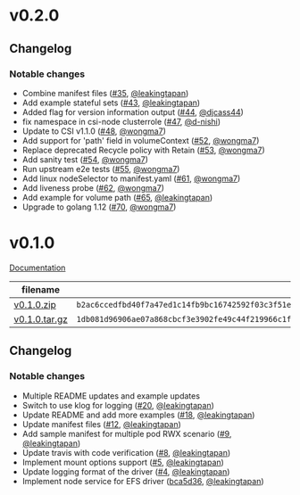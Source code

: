 # v0.2.0

## Changelog

### Notable changes
* Combine manifest files ([#35](https://github.com/kubernetes-sigs/aws-efs-csi-driver/pull/35), [@leakingtapan](https://github.com/leakingtapan))
* Add example stateful sets ([#43](https://github.com/kubernetes-sigs/aws-efs-csi-driver/pull/43), [@leakingtapan](https://github.com/leakingtapan))
* Added flag for version information output ([#44](https://github.com/kubernetes-sigs/aws-efs-csi-driver/pull/44), [@djcass44](https://github.com/djcass44))
* fix namespace in csi-node clusterrole ([#47](https://github.com/kubernetes-sigs/aws-efs-csi-driver/pull/47), [@d-nishi](https://github.com/d-nishi))
* Update to CSI v1.1.0 ([#48](https://github.com/kubernetes-sigs/aws-efs-csi-driver/pull/48), [@wongma7](https://github.com/wongma7))
* Add support for 'path' field in volumeContext ([#52](https://github.com/kubernetes-sigs/aws-efs-csi-driver/pull/52), [@wongma7](https://github.com/wongma7))
* Replace deprecated Recycle policy with Retain ([#53](https://github.com/kubernetes-sigs/aws-efs-csi-driver/pull/53), [@wongma7](https://github.com/wongma7))
* Add sanity test ([#54](https://github.com/kubernetes-sigs/aws-efs-csi-driver/pull/54), [@wongma7](https://github.com/wongma7))
* Run upstream e2e tests  ([#55](https://github.com/kubernetes-sigs/aws-efs-csi-driver/pull/55), [@wongma7](https://github.com/wongma7))
* Add linux nodeSelector to manifest.yaml ([#61](https://github.com/kubernetes-sigs/aws-efs-csi-driver/pull/61), [@wongma7](https://github.com/wongma7))
* Add liveness probe ([#62](https://github.com/kubernetes-sigs/aws-efs-csi-driver/pull/62), [@wongma7](https://github.com/wongma7))
* Add example for volume path ([#65](https://github.com/kubernetes-sigs/aws-efs-csi-driver/pull/65), [@leakingtapan](https://github.com/leakingtapan))
* Upgrade to golang 1.12 ([#70](https://github.com/kubernetes-sigs/aws-efs-csi-driver/pull/70), [@wongma7](https://github.com/wongma7))

# v0.1.0
[Documentation](https://github.com/kubernetes-sigs/aws-efs-csi-driver/blob/v0.1.0/docs/README.md)

filename  | sha512 hash
--------- | ------------
[v0.1.0.zip](https://github.com/kubernetes-sigs/aws-efs-csi-driver/archive/v0.1.0.zip) | `b2ac6ccedfbd40f7a47ed1c14fb9bc16742592f03c3f51e26ef5f72ed2f97718cae32dca998304f5773c3b0d3df100942817d55bbb09cbd2226a51000cfc1505`
[v0.1.0.tar.gz](https://github.com/kubernetes-sigs/aws-efs-csi-driver/archive/v0.1.0.tar.gz) | `1db081d96906ae07a868cbcf3e3902fe49c44f219966c1f5ba5a8beabd9311e42cae57ff1884edf63b936afce128b113ed94d85afc2e2955dedb81ece99f72dc`

## Changelog

### Notable changes
* Multiple README updates and example updates
* Switch to use klog for logging ([#20](https://github.com/kubernetes-sigs/aws-efs-csi-driver/pull/20), [@leakingtapan](https://github.com/leakingtapan/))
* Update README and add more examples ([#18](https://github.com/kubernetes-sigs/aws-efs-csi-driver/pull/18), [@leakingtapan](https://github.com/leakingtapan/))
* Update manifest files ([#12](https://github.com/kubernetes-sigs/aws-efs-csi-driver/pull/12), [@leakingtapan](https://github.com/leakingtapan/))
* Add sample manifest for multiple pod RWX scenario ([#9](https://github.com/kubernetes-sigs/aws-efs-csi-driver/pull/9), [@leakingtapan](https://github.com/leakingtapan/))
* Update travis with code verification ([#8](https://github.com/kubernetes-sigs/aws-efs-csi-driver/pull/8), [@leakingtapan](https://github.com/leakingtapan/))
* Implement mount options support ([#5](https://github.com/kubernetes-sigs/aws-efs-csi-driver/pull/5), [@leakingtapan](https://github.com/leakingtapan/))
* Update logging format of the driver ([#4](https://github.com/kubernetes-sigs/aws-efs-csi-driver/pull/4), [@leakingtapan](https://github.com/leakingtapan/))
* Implement node service for EFS driver  ([bca5d36](https://github.com/kubernetes-sigs/aws-efs-csi-driver/commit/bca5d36), [@leakingtapan](https://github.com/leakingtapan/))
